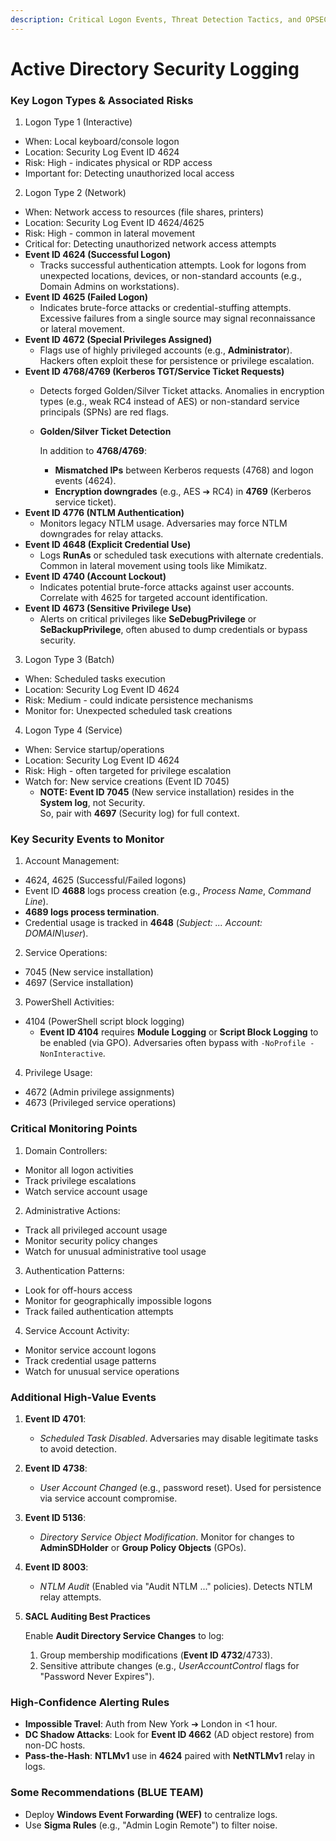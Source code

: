 ```yaml
---
description: Critical Logon Events, Threat Detection Tactics, and OPSEC Best Practices
---
```


# Active Directory Security Logging

### **Key Logon Types & Associated Risks**

1. Logon Type 1 (Interactive)

* When: Local keyboard/console logon
* Location: Security Log Event ID 4624
* Risk: High - indicates physical or RDP access
* Important for: Detecting unauthorized local access

2. Logon Type 2 (Network)

* When: Network access to resources (file shares, printers)
* Location: Security Log Event ID 4624/4625
* Risk: High - common in lateral movement
* Critical for: Detecting unauthorized network access attempts
* **Event ID 4624 (Successful Logon)**
  * Tracks successful authentication attempts. Look for logons from unexpected locations, devices, or non-standard accounts (e.g., Domain Admins on workstations).
* **Event ID 4625 (Failed Logon)**
  * Indicates brute-force attacks or credential-stuffing attempts. Excessive failures from a single source may signal reconnaissance or lateral movement.
* **Event ID 4672 (Special Privileges Assigned)**
  * Flags use of highly privileged accounts (e.g., **Administrator**). Hackers often exploit these for persistence or privilege escalation.
* **Event ID 4768/4769 (Kerberos TGT/Service Ticket Requests)**
  * Detects forged Golden/Silver Ticket attacks. Anomalies in encryption types (e.g., weak RC4 instead of AES) or non-standard service principals (SPNs) are red flags.
  *   **Golden/Silver Ticket Detection**

      In addition to **4768/4769**:

      * **Mismatched IPs** between Kerberos requests (4768) and logon events (4624).
      * **Encryption downgrades** (e.g., AES ➔ RC4) in **4769** (Kerberos service ticket).
* **Event ID 4776 (NTLM Authentication)**
  * Monitors legacy NTLM usage. Adversaries may force NTLM downgrades for relay attacks.
* **Event ID 4648 (Explicit Credential Use)**
  * Logs **RunAs** or scheduled task executions with alternate credentials. Common in lateral movement using tools like Mimikatz.
* **Event ID 4740 (Account Lockout)**
  * Indicates potential brute-force attacks against user accounts. Correlate with 4625 for targeted account identification.
* **Event ID 4673 (Sensitive Privilege Use)**
  * Alerts on critical privileges like **SeDebugPrivilege** or **SeBackupPrivilege**, often abused to dump credentials or bypass security.

3. Logon Type 3 (Batch)&#x20;

* When: Scheduled tasks execution
* Location: Security Log Event ID 4624
* Risk: Medium - could indicate persistence mechanisms
* Monitor for: Unexpected scheduled task creations

4. Logon Type 4 (Service)&#x20;

* When: Service startup/operations
* Location: Security Log Event ID 4624
* Risk: High - often targeted for privilege escalation
* Watch for: New service creations (Event ID 7045)
  * **NOTE: Event ID 7045** (New service installation) resides in the **System log**, not Security. \
    So, pair with **4697** (Security log) for full context.

### Key Security Events to Monitor&#x20;

1. Account Management:

* 4624, 4625 (Successful/Failed logons)
* Event ID **4688** logs process creation (e.g., _Process Name_, _Command Line_).&#x20;
* **4689 logs process termination**.&#x20;
* Credential usage is tracked in **4648** (_Subject: ... Account: DOMAIN\user_).

2. Service Operations:

* 7045 (New service installation)
* 4697 (Service installation)

3. PowerShell Activities:

* 4104 (PowerShell script block logging)
  * **Event ID 4104** requires **Module Logging** or **Script Block Logging** to be enabled (via GPO). Adversaries often bypass with `-NoProfile -NonInteractive`.

4. Privilege Usage:

* 4672 (Admin privilege assignments)
* 4673 (Privileged service operations)

### Critical Monitoring Points

1. Domain Controllers:

* Monitor all logon activities
* Track privilege escalations
* Watch service account usage

2. Administrative Actions:

* Track all privileged account usage
* Monitor security policy changes
* Watch for unusual administrative tool usage

3. Authentication Patterns:

* Look for off-hours access
* Monitor for geographically impossible logons
* Track failed authentication attempts

4. Service Account Activity:

* Monitor service account logons
* Track credential usage patterns
* Watch for unusual service operations

### **Additional High-Value Events**

1. **Event ID 4701**:
   * _Scheduled Task Disabled_. Adversaries may disable legitimate tasks to avoid detection.
2. **Event ID 4738**:
   * _User Account Changed_ (e.g., password reset). Used for persistence via service account compromise.
3. **Event ID 5136**:
   * _Directory Service Object Modification_. Monitor for changes to **AdminSDHolder** or **Group Policy Objects** (GPOs).
4. **Event ID 8003**:
   * _NTLM Audit_ (Enabled via "Audit NTLM ..." policies). Detects NTLM relay attempts.
5.  **SACL Auditing Best Practices**

    Enable **Audit Directory Service Changes** to log:

    1. Group membership modifications (**Event ID 4732**/4733).
    2. Sensitive attribute changes (e.g., _UserAccountControl_ flags for "Password Never Expires").

### **High-Confidence Alerting Rules**

* **Impossible Travel**: Auth from New York ➔ London in <1 hour.
* **DC Shadow Attacks**: Look for **Event ID 4662** (AD object restore) from non-DC hosts.
* **Pass-the-Hash**: **NTLMv1** use in **4624** paired with **NetNTLMv1** relay in logs.

### **Some Recommendations (BLUE TEAM)**

* Deploy **Windows Event Forwarding (WEF)** to centralize logs.
* Use **Sigma Rules** (e.g., "Admin Login Remote") to filter noise.
